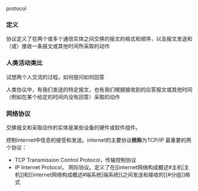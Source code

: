 protocol
### 定义
协议定义了在两个或多个通信实体之间交换的报文的格式和顺序，以及报文发送和（或）接收一条报文或其他时间所采取的动作

### 人类活动类比
试想两个人交流的过程，如何提问如何回答

人类协议中，有我们发送的特定报文，也有我们根据接收到的应答报文或其他时间（例如在某个给定的时间内没有回答）采取的动作

### 网络协议
交换报文和采取动作的实体是某些设备的硬件或软件组件。

控制internet中信息的接受和发送。internet的主要协议**统称**为TCP/IP
最重要的两个协议：
- TCP
	Transmission Control Protocol，传输控制协议
- IP
	Internet Protocol， 网际协议。定义了在[[internet网络构成概述#主机|主机]]和[[internet网络构成概述#端系统|端系统]]之间发送和接收的[[#分组]]格式
